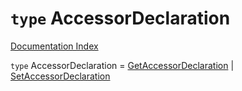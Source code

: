 # `type` AccessorDeclaration

[Documentation Index](../README.md)

`type` AccessorDeclaration = [GetAccessorDeclaration](../interface.GetAccessorDeclaration/README.md) | [SetAccessorDeclaration](../interface.SetAccessorDeclaration/README.md)